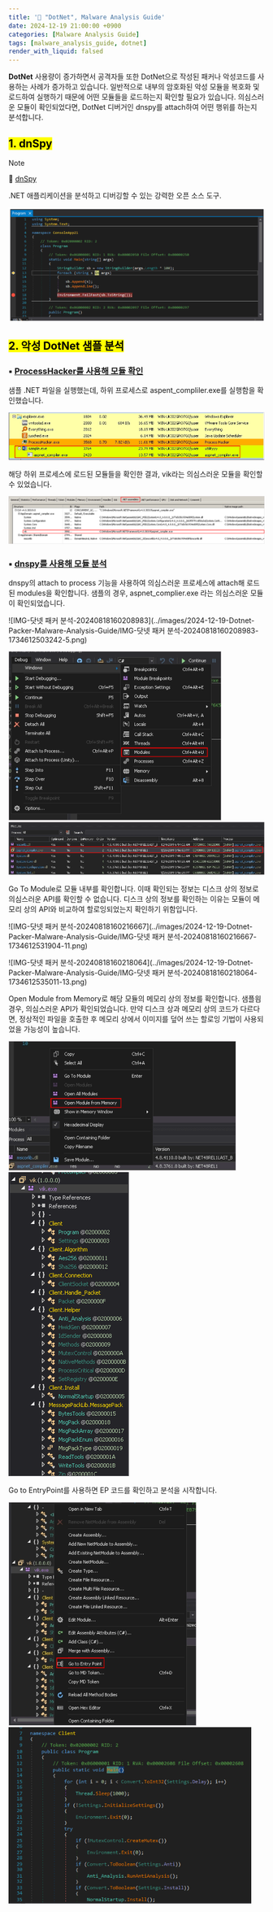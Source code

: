 ```yaml
---
title: '📑 "DotNet", Malware Analysis Guide'
date: 2024-12-19 21:00:00 +0900
categories: [Malware Analysis Guide]
tags: [malware_analysis_guide, dotnet]
render_with_liquid: falsed
---
```

**DotNet** 사용량이 증가하면서 공격자들 또한  DotNet으로 작성된 패커나 악성코드를 사용하는 사례가 증가하고 있습니다. 일반적으로 내부의 암호화된 악성 모듈을 복호화 및 로드하여 실행하기 때문에 어떤 모듈들을 로드하는지 확인할 필요가 있습니다. 의심스러운 모듈이 확인되었다면, DotNet 디버거인 dnspy를 attach하여 어떤 행위를 하는지 분석합니다.

## <mark>1. dnSpy</mark>

> [!NOTE]
>
> 🔗 [dnSpy](https://github.com/dnSpy/dnSpy)

.NET 애플리케이션을 분석하고 디버깅할 수 있는 강력한 오픈 소스 도구. 

![image-20241229171425109](../images/2024-12-19-Dotnet-Malware-Analysis-Guide/image-20241229171425109.png)

## <mark>2. 악성 DotNet 샘플 분석</mark>

### ▪ <u>ProcessHacker를 사용해 모듈 확인</u>

샘플 .NET 파일을 실행했는데, 하위 프로세스로 aspent_compliler.exe를 실행함을 확인했습니다.

<img src="../images/2024-12-19-Dotnet-Packer-Malware-Analysis-Guide/IMG-닷넷 패커 분석-20240818160206327-1734612493031-1.png" alt="IMG-닷넷 패커 분석-20240818160206327" style="zoom:80%;" />

해당 하위 프로세스에 로드된 모듈들을 확인한 결과, vik라는 의심스러운 모듈을 확인할 수 있었습니다.

<img src="../images/2024-12-19-Dotnet-Packer-Malware-Analysis-Guide/IMG-닷넷 패커 분석-20240818160206418-1734612498391-3.png" alt="IMG-닷넷 패커 분석-20240818160206418" style="zoom:80%;" />

### ▪ <u>dnspy를 사용해 모듈 분석</u>

dnspy의 attach to process 기능을 사용하여 의심스러운 프로세스에 attach해 로드된 modules을 확인합니다. 샘플의 경우, aspnet_complier.exe 라는 의심스러운 모듈이 확인되었습니다.

![IMG-닷넷 패커 분석-20240818160208983](../images/2024-12-19-Dotnet-Packer-Malware-Analysis-Guide/IMG-닷넷 패커 분석-20240818160208983-1734612503242-5.png)

<img src="../images/2024-12-19-Dotnet-Packer-Malware-Analysis-Guide/IMG-닷넷 패커 분석-20240818160212530-1734612506801-7.png" alt="IMG-닷넷 패커 분석-20240818160212530" style="zoom:80%;" />

<img src="../images/2024-12-19-Dotnet-Packer-Malware-Analysis-Guide/IMG-닷넷 패커 분석-20240818160214932-1734612522101-9.png" alt="IMG-닷넷 패커 분석-20240818160214932" style="zoom:80%;" />

Go To Module로 모듈 내부를 확인합니다. 이때 확인되는 정보는 디스크 상의 정보로 의심스러운 API를 확인할 수 없습니다. 디스크 상의 정보를 확인하는 이유는 모듈이 메모리 상의 API와 비교하여 할로잉되었는지 확인하기 위함입니다.

![IMG-닷넷 패커 분석-20240818160216667](../images/2024-12-19-Dotnet-Packer-Malware-Analysis-Guide/IMG-닷넷 패커 분석-20240818160216667-1734612531904-11.png)

![IMG-닷넷 패커 분석-20240818160218064](../images/2024-12-19-Dotnet-Packer-Malware-Analysis-Guide/IMG-닷넷 패커 분석-20240818160218064-1734612535011-13.png)

Open Module from Memory로 해당 모듈의 메모리 상의 정보를 확인합니다. 샘플읨 경우, 의심스러운 API가 확인되었습니다. 만약 디스크 상과 메모리 상의 코드가 다르다면, 정상적인 파일을 호출한 후 메모리 상에서 이미지를 덮어 쓰는 할로잉 기법이 사용되었을 가능성이 높습니다.

<img src="../images/2024-12-19-Dotnet-Packer-Malware-Analysis-Guide/IMG-닷넷 패커 분석-20240818160219386-1734612538631-15.png" alt="IMG-닷넷 패커 분석-20240818160219386" style="zoom:80%;" />

<img src="../images/2024-12-19-Dotnet-Packer-Malware-Analysis-Guide/IMG-닷넷 패커 분석-20240818160220640-1734612546582-17.png" alt="IMG-닷넷 패커 분석-20240818160220640"  />

Go to EntryPoint를 사용하면 EP 코드를 확인하고 분석을 시작합니다.

<img src="../images/2024-12-19-Dotnet-Packer-Malware-Analysis-Guide/IMG-닷넷 패커 분석-20240818160221711-1734612552876-19.png" alt="IMG-닷넷 패커 분석-20240818160221711" style="zoom:80%;" />

<img src="../images/2024-12-19-Dotnet-Packer-Malware-Analysis-Guide/IMG-닷넷 패커 분석-20240818160222876-1734612555292-21.png" alt="IMG-닷넷 패커 분석-20240818160222876" style="zoom:80%;" />